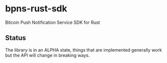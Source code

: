 # bpns-rust-sdk
Bitcoin Push Notification Service SDK for Rust

## Status

The library is in an ALPHA state, things that are implemented generally work but the API will change in breaking ways.
